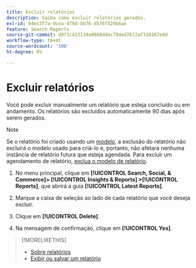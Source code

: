 ```yaml
---
title: Excluir relatórios
description: Saiba como excluir relatórios gerados.
exl-id: 04ec3f7a-0cea-4f9d-bb76-d576f529b6ae
feature: Search Reports
source-git-commit: d0f1c413134a0868ddec79ded7672af316267edd
workflow-type: tm+mt
source-wordcount: '106'
ht-degree: 0%

---
```


# Excluir relatórios

Você pode excluir manualmente um relatório que esteja concluído ou em andamento. Os relatórios são excluídos automaticamente 90 dias após serem gerados.

>[!NOTE]
>
>Se o relatório foi criado usando um [modelo](/help/search-social-commerce/reports/automation/templates/template-about.md), a exclusão do relatório não excluirá o modelo usado para criá-lo e, portanto, não afetará nenhuma instância de relatório futura que esteja agendada. Para excluir um agendamento de relatório, [exclua o modelo de relatório](/help/search-social-commerce/reports/automation/templates/template-delete.md).

1. No menu principal, clique em **[!UICONTROL Search, Social, & Commerce]> [!UICONTROL Insights & Reports] >[!UICONTROL Reports]**, que abrirá a guia **[!UICONTROL Latest Reports]**.

1. Marque a caixa de seleção ao lado de cada relatório que você deseja excluir.

1. Clique em **[!UICONTROL Delete]**.

1. Na mensagem de confirmação, clique em **[!UICONTROL Yes]**.

>[!MORELIKETHIS]
>
>* [Sobre relatórios](/help/search-social-commerce/reports/report-about.md)
>* [Exibir ou salvar um relatório](/help/search-social-commerce/reports/management/report-view-save.md)
